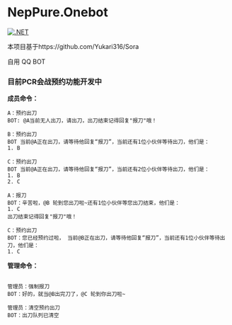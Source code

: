 # NepPure.Onebot
[![.NET](https://github.com/NepPure/NepPure.Onebot/actions/workflows/dotnet.yml/badge.svg)](https://github.com/NepPure/NepPure.Onebot/actions/workflows/dotnet.yml)

本项目基于https://github.com/Yukari316/Sora

自用 QQ BOT

### 目前PCR会战预约功能开发中
**成员命令：**
```
A：预约出刀
BOT: @A当前无人出刀，请出刀，出刀结束记得回复"报刀"哦！

B：预约出刀
BOT 当前@A正在出刀，请等待他回复“报刀”，当前还有1位小伙伴等待出刀，他们是：
1. B

C：预约出刀
BOT 当前@A正在出刀，请等待他回复“报刀”，当前还有2位小伙伴等待出刀，他们是：
1. B
2. C

A：报刀
BOT：辛苦啦，@B 轮到您出刀啦~还有1位小伙伴等您出刀结束，他们是：
1. C
出刀结束记得回复"报刀"哦！

C：预约出刀
BOT：您已经预约过啦， 当前@B正在出刀，请等待他回复“报刀”，当前还有1位小伙伴等待出刀，他们是：
1. C
```

**管理命令：**

```

管理员：强制报刀
BOT：好的，就当@B出完刀了，@C 轮到你出刀啦~

管理员：清空预约出刀
BOT：出刀队列已清空
```
